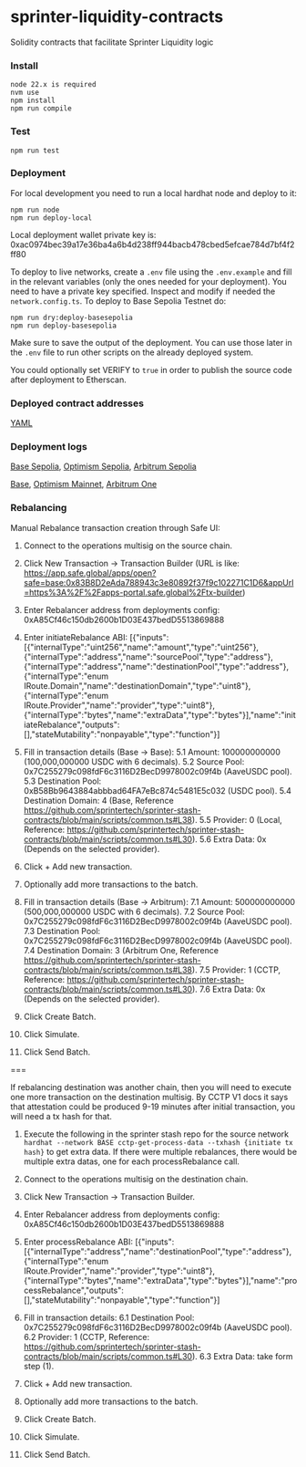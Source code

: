 # sprinter-liquidity-contracts

Solidity contracts that facilitate Sprinter Liquidity logic

### Install

    node 22.x is required
    nvm use
    npm install
    npm run compile

### Test

    npm run test

### Deployment

For local development you need to run a local hardhat node and deploy to it:

	npm run node
	npm run deploy-local

Local deployment wallet private key is: 0xac0974bec39a17e36ba4a6b4d238ff944bacb478cbed5efcae784d7bf4f2ff80

To deploy to live networks, create a `.env` file using the `.env.example` and fill in the relevant variables (only the ones needed for your deployment).
You need to have a private key specified.
Inspect and modify if needed the `network.config.ts`.
To deploy to Base Sepolia Testnet do:

    npm run dry:deploy-basesepolia
    npm run deploy-basesepolia

Make sure to save the output of the deployment. You can use those later in the `.env` file to run other scripts on the already deployed system.

You could optionally set VERIFY to `true` in order to publish the source code after deployment to Etherscan.

### Deployed contract addresses

[YAML](deployments/deployments.yml)

### Deployment logs

[Base Sepolia](deployments/deploy-basesepolia.log), [Optimism Sepolia](deployments/deploy-opsepolia.log), [Arbitrum Sepolia](deployments/deploy-arbitrumsepolia.log)

[Base](deployments/deploy-base.log), [Optimism Mainnet](deployments/deploy-opmainnet.log), [Arbitrum One](deployments/deploy-arbitrumone.log)

### Rebalancing

Manual Rebalance transaction creation through Safe UI:

1. Connect to the operations multisig on the source chain.
2. Click New Transaction -> Transaction Builder (URL is like: https://app.safe.global/apps/open?safe=base:0x83B8D2eAda788943c3e80892f37f9c102271C1D6&appUrl=https%3A%2F%2Fapps-portal.safe.global%2Ftx-builder)
3. Enter Rebalancer address from deployments config: 0xA85Cf46c150db2600b1D03E437bedD5513869888
4. Enter initiateRebalance ABI:
    [{"inputs":[{"internalType":"uint256","name":"amount","type":"uint256"},{"internalType":"address","name":"sourcePool","type":"address"},{"internalType":"address","name":"destinationPool","type":"address"},{"internalType":"enum IRoute.Domain","name":"destinationDomain","type":"uint8"},{"internalType":"enum IRoute.Provider","name":"provider","type":"uint8"},{"internalType":"bytes","name":"extraData","type":"bytes"}],"name":"initiateRebalance","outputs":[],"stateMutability":"nonpayable","type":"function"}]
5. Fill in transaction details (Base -> Base):
5.1 Amount: 100000000000 (100,000,000000 USDC with 6 decimals).
5.2 Source Pool: 0x7C255279c098fdF6c3116D2BecD9978002c09f4b (AaveUSDC pool).
5.3 Destination Pool: 0xB58Bb9643884abbbad64FA7eBc874c5481E5c032 (USDC pool).
5.4 Destination Domain: 4 (Base, Reference https://github.com/sprintertech/sprinter-stash-contracts/blob/main/scripts/common.ts#L38).
5.5 Provider: 0 (Local, Reference: https://github.com/sprintertech/sprinter-stash-contracts/blob/main/scripts/common.ts#L30).
5.6 Extra Data: 0x (Depends on the selected provider).

6. Click + Add new transaction.
7. Optionally add more transactions to the batch.

7. Fill in transaction details (Base -> Arbitrum):
7.1 Amount: 500000000000 (500,000,000000 USDC with 6 decimals).
7.2 Source Pool: 0x7C255279c098fdF6c3116D2BecD9978002c09f4b (AaveUSDC pool).
7.3 Destination Pool: 0x7C255279c098fdF6c3116D2BecD9978002c09f4b (AaveUSDC pool).
7.4 Destination Domain: 3 (Arbitrum One, Reference https://github.com/sprintertech/sprinter-stash-contracts/blob/main/scripts/common.ts#L38).
7.5 Provider: 1 (CCTP, Reference: https://github.com/sprintertech/sprinter-stash-contracts/blob/main/scripts/common.ts#L30).
7.6 Extra Data: 0x (Depends on the selected provider).

8. Click Create Batch.
9. Click Simulate.
10. Click Send Batch.

===

If rebalancing destination was another chain, then you will need to execute one more transaction on the destination multisig.
By CCTP V1 docs it says that attestation could be produced 9-19 minutes after initial transaction, you will need a tx hash for that.

1. Execute the following in the sprinter stash repo for the source network `hardhat --network BASE cctp-get-process-data --txhash {initiate tx hash}` to get extra data. If there were multiple rebalances, there would be multiple extra datas, one for each processRebalance call.
2. Connect to the operations multisig on the destination chain.
3. Click New Transaction -> Transaction Builder.
4. Enter Rebalancer address from deployments config: 0xA85Cf46c150db2600b1D03E437bedD5513869888
5. Enter processRebalance ABI:
    [{"inputs":[{"internalType":"address","name":"destinationPool","type":"address"},{"internalType":"enum IRoute.Provider","name":"provider","type":"uint8"},{"internalType":"bytes","name":"extraData","type":"bytes"}],"name":"processRebalance","outputs":[],"stateMutability":"nonpayable","type":"function"}]
6. Fill in transaction details:
6.1 Destination Pool: 0x7C255279c098fdF6c3116D2BecD9978002c09f4b (AaveUSDC pool).
6.2 Provider: 1 (CCTP, Reference: https://github.com/sprintertech/sprinter-stash-contracts/blob/main/scripts/common.ts#L30).
6.3 Extra Data: take form step (1).

7. Click + Add new transaction.
8. Optionally add more transactions to the batch.

9. Click Create Batch.
10. Click Simulate.
11. Click Send Batch.
